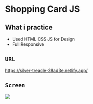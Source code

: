 # Shopping Card JS

## What i practice

- Used HTML CSS JS for Design
- Full Responsive

## `URL`

https://silver-treacle-38ad3e.netlify.app/

## `Screen`

![](screen.gif)
